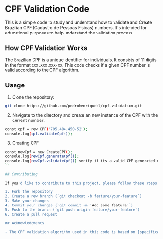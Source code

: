 # CPF Validation Code

This is a simple code to study and understand how to validate and Create Brazilian CPF (Cadastro de Pessoas Físicas) numbers. It's intended for educational purposes to help understand the validation process.

## How CPF Validation Works

The Brazilian CPF is a unique identifier for individuals. It consists of 11 digits in the format `XXX.XXX.XXX-XX`. This code checks if a given CPF number is valid according to the CPF algorithm.

## Usage

1. Clone the repository:
```bash 
git clone https://github.com/pedrohenriquebl/cpf-validation.git
```
2. Navigate to the directory and create an new instance of the CPF with the current number:
```bash
const cpf = new CPF('705.484.450-52');
console.log(cpf.validateCpf());
```
3. Creating CPF
``` bash
const newCpf = new CreateCPF();
console.log(newCpf.generateCpf());
console.log(newCpf.validateCpf()) verify if its a valid CPF generated number;
``

## Contributing

If you'd like to contribute to this project, please follow these steps:

1. Fork the repository
2. Create a new branch (`git checkout -b feature/your-feature`)
3. Make your changes
4. Commit your changes (`git commit -m 'Add some feature'`)
5. Push to the branch (`git push origin feature/your-feature`)
6. Create a pull request

## Acknowledgments

- The CPF validation algorithm used in this code is based on [specifications provided by the Brazilian government](https://www.gov.br/receitafederal/pt-br/assuntos/orientacao-tributaria/cadastros/cadastro-de-pessoas-fisicas-cpf).

